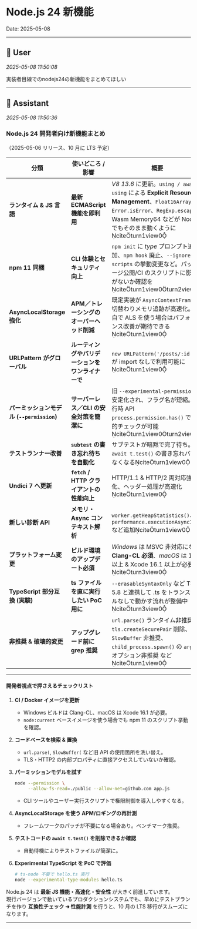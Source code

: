 # Node.js 24 新機能

Date: 2025-05-08

---

## 👤 User
*2025-05-08 11:50:08*

実装者目線でのnodejs24の新機能をまとめてほしい

---

## 🤖 Assistant
*2025-05-08 11:50:36*

### Node.js 24 開発者向け新機能まとめ  
（2025-05-06 リリース、10 月に LTS 予定）

| 分類 | 使いどころ / 影響 | 概要 |
| --- | --- | --- |
| **ランタイム & JS 言語** | **最新 ECMAScript 機能を即利用** | *V8 13.6* に更新。`using / await using` による **Explicit Resource Management**、`Float16Array`、`Error.isError`、`RegExp.escape`、Wasm Memory64 などが Node でもそのまま動くように​citeturn1view0 |
| **npm 11 同梱** | **CLI 体験とセキュリティ向上** | `npm init` に *type* プロンプト追加、`npm hook` 廃止、`--ignore-scripts` の挙動変更など。パッケージ公開/CI のスクリプトに影響がないか確認を​citeturn1view0turn2view0 |
| **AsyncLocalStorage 強化** | **APM／トレーシングのオーバーヘッド削減** | 既定実装が `AsyncContextFrame` に切替わりメモリ追跡が高速化。独自で ALS を使う場合はパフォーマンス改善が期待できる​citeturn1view0 |
| **URLPattern がグローバル** | **ルーティングやバリデーションをワンライナーで** | `new URLPattern('/posts/:id')` が import なしで利用可能に​citeturn1view0 |
| **パーミッションモデル (`--permission`)** | **サーバーレス／CLI の安全対策を簡潔に** | 旧 `--experimental-permission` が安定化され、フラグ名が短縮。実行時 API `process.permission.has()` で動的チェックが可能​citeturn1view0turn2view0 |
| **テストランナー改善** | **`subtest` の書き忘れ待ちを自動化** | サブテストが暗黙で完了待ち。`await t.test()` の書き忘れバグがなくなる​citeturn1view0 |
| **Undici 7 へ更新** | **`fetch` / HTTP クライアントの性能向上** | HTTP/1.1 & HTTP/2 両対応強化、ヘッダー処理が高速化​citeturn1view0 |
| **新しい診断 API** | **メモリ・Async コンテキスト解析** | `worker.getHeapStatistics()`、`performance.executionAsyncId` など追加​citeturn1view0 |
| **プラットフォーム変更** | **ビルド環境のアップデート必須** | *Windows* は MSVC 非対応になり **Clang-CL 必須**、*macOS* は 13.5 以上 & Xcode 16.1 以上が必要​citeturn3view0 |
| **TypeScript 部分互換 (実験)** | **ts ファイルを直に実行したい PoC 用に** | `--erasableSyntaxOnly` など TS 5.8 と連携して .ts をトランスパイルなしで動かす流れが整備中​citeturn3view0 |
| **非推奨 & 破壊的変更** | **アップグレード前に grep 推奨** | `url.parse()` ランタイム非推奨、`tls.createSecurePair` 削除、`SlowBuffer` 非推奨、`child_process.spawn()` の `args` オプション非推奨 など​citeturn1view0 |

---

#### 開発者視点で押さえるチェックリスト

1. **CI / Docker イメージを更新**  
   - Windows ビルドは Clang-CL、macOS は Xcode 16.1 が必要。  
   - `node:current` ベースイメージを使う場合でも npm 11 のスクリプト挙動を確認。

2. **コードベースを検索 & 置換**  
   - `url.parse(`, `SlowBuffer(` など旧 API の使用箇所を洗い替え。  
   - TLS・HTTP2 の内部プロパティに直接アクセスしていないか確認。

3. **パーミッションモデルを試す**  
   ```bash
   node --permission \
        --allow-fs-read=./public --allow-net=github.com app.js
   ```
   - CLI ツールやユーザー実行スクリプトで権限制御を導入しやすくなる。

4. **AsyncLocalStorage を使う APM/ロギングの再計測**  
   - フレームワークのパッチが不要になる場合あり。ベンチマーク推奨。

5. **テストコードの `await t.test()` を削除できるか確認**  
   - 自動待機によりテストファイルが簡潔に。

6. **Experimental TypeScript を PoC で評価**  
   ```bash
   # ts-node 不要で hello.ts 実行
   node --experimental-type-modules hello.ts
   ```

Node.js 24 は **最新 JS 機能・高速化・安全性** が大きく前進しています。  
現行バージョンで動いているプロダクションシステムでも、早めにテストブランチを作り **互換性チェック ➜ 性能計測** を行うと、10 月の LTS 移行がスムーズになります。

---
